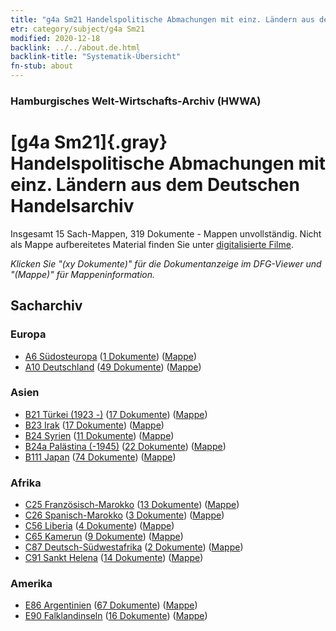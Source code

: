 ```yaml
---
title: "g4a Sm21 Handelspolitische Abmachungen mit einz. Ländern aus dem Deutschen Handelsarchiv"
etr: category/subject/g4a Sm21
modified: 2020-12-18
backlink: ../../about.de.html
backlink-title: "Systematik-Übersicht"
fn-stub: about
---
```


### Hamburgisches Welt-Wirtschafts-Archiv (HWWA)
# [g4a Sm21]{.gray}&#8201; Handelspolitische Abmachungen mit einz. Ländern aus dem Deutschen Handelsarchiv&#160; 




Insgesamt 15 Sach-Mappen, 319 Dokumente - Mappen unvollständig.
Nicht als Mappe aufbereitetes Material finden Sie unter [digitalisierte Filme](/film/h1_sh).

_Klicken Sie "(xy Dokumente)" für die Dokumentanzeige im DFG-Viewer und "(Mappe)" für Mappeninformation._

## Sacharchiv




### Europa

- [A6 Südosteuropa](../../../geo/about.de.html#A6) (<a href="https://dfg-viewer.de/show/?tx_dlf[id]=https://pm20.zbw.eu/mets/sh/1409xx/140900/1445xx/144550/public.mets.de.xml" target="_blank">1 Dokumente</a>) ([Mappe](http://purl.org/pressemappe20/folder/sh/140900,144550))
- [A10 Deutschland](../../../geo/about.de.html#A10) (<a href="https://dfg-viewer.de/show/?tx_dlf[id]=https://pm20.zbw.eu/mets/sh/1261xx/126128/1445xx/144550/public.mets.de.xml" target="_blank">49 Dokumente</a>) ([Mappe](http://purl.org/pressemappe20/folder/sh/126128,144550))

### Asien

- [B21 Türkei (1923 -)](../../../geo/about.de.html#B21) (<a href="https://dfg-viewer.de/show/?tx_dlf[id]=https://pm20.zbw.eu/mets/sh/1411xx/141111/1445xx/144550/public.mets.de.xml" target="_blank">17 Dokumente</a>) ([Mappe](http://purl.org/pressemappe20/folder/sh/141111,144550))
- [B23 Irak](../../../geo/about.de.html#B23) (<a href="https://dfg-viewer.de/show/?tx_dlf[id]=https://pm20.zbw.eu/mets/sh/1411xx/141113/1445xx/144550/public.mets.de.xml" target="_blank">17 Dokumente</a>) ([Mappe](http://purl.org/pressemappe20/folder/sh/141113,144550))
- [B24 Syrien](../../../geo/about.de.html#B24) (<a href="https://dfg-viewer.de/show/?tx_dlf[id]=https://pm20.zbw.eu/mets/sh/1411xx/141114/1445xx/144550/public.mets.de.xml" target="_blank">11 Dokumente</a>) ([Mappe](http://purl.org/pressemappe20/folder/sh/141114,144550))
- [B24a Palästina (-1945)](../../../geo/about.de.html#B24a) (<a href="https://dfg-viewer.de/show/?tx_dlf[id]=https://pm20.zbw.eu/mets/sh/1411xx/141115/1445xx/144550/public.mets.de.xml" target="_blank">22 Dokumente</a>) ([Mappe](http://purl.org/pressemappe20/folder/sh/141115,144550))
- [B111 Japan](../../../geo/about.de.html#B111) (<a href="https://dfg-viewer.de/show/?tx_dlf[id]=https://pm20.zbw.eu/mets/sh/1412xx/141272/1445xx/144550/public.mets.de.xml" target="_blank">74 Dokumente</a>) ([Mappe](http://purl.org/pressemappe20/folder/sh/141272,144550))

### Afrika

- [C25 Französisch-Marokko](../../../geo/about.de.html#C25) (<a href="https://dfg-viewer.de/show/?tx_dlf[id]=https://pm20.zbw.eu/mets/sh/1413xx/141358/1445xx/144550/public.mets.de.xml" target="_blank">13 Dokumente</a>) ([Mappe](http://purl.org/pressemappe20/folder/sh/141358,144550))
- [C26 Spanisch-Marokko](../../../geo/about.de.html#C26) (<a href="https://dfg-viewer.de/show/?tx_dlf[id]=https://pm20.zbw.eu/mets/sh/1413xx/141359/1445xx/144550/public.mets.de.xml" target="_blank">3 Dokumente</a>) ([Mappe](http://purl.org/pressemappe20/folder/sh/141359,144550))
- [C56 Liberia](../../../geo/about.de.html#C56) (<a href="https://dfg-viewer.de/show/?tx_dlf[id]=https://pm20.zbw.eu/mets/sh/1414xx/141405/1445xx/144550/public.mets.de.xml" target="_blank">4 Dokumente</a>) ([Mappe](http://purl.org/pressemappe20/folder/sh/141405,144550))
- [C65 Kamerun](../../../geo/about.de.html#C65) (<a href="https://dfg-viewer.de/show/?tx_dlf[id]=https://pm20.zbw.eu/mets/sh/1414xx/141410/1445xx/144550/public.mets.de.xml" target="_blank">9 Dokumente</a>) ([Mappe](http://purl.org/pressemappe20/folder/sh/141410,144550))
- [C87 Deutsch-Südwestafrika](../../../geo/about.de.html#C87) (<a href="https://dfg-viewer.de/show/?tx_dlf[id]=https://pm20.zbw.eu/mets/sh/1414xx/141450/1445xx/144550/public.mets.de.xml" target="_blank">2 Dokumente</a>) ([Mappe](http://purl.org/pressemappe20/folder/sh/141450,144550))
- [C91 Sankt Helena](../../../geo/about.de.html#C91) (<a href="https://dfg-viewer.de/show/?tx_dlf[id]=https://pm20.zbw.eu/mets/sh/1414xx/141452/1445xx/144550/public.mets.de.xml" target="_blank">14 Dokumente</a>) ([Mappe](http://purl.org/pressemappe20/folder/sh/141452,144550))

### Amerika

- [E86 Argentinien](../../../geo/about.de.html#E86) (<a href="https://dfg-viewer.de/show/?tx_dlf[id]=https://pm20.zbw.eu/mets/sh/1416xx/141692/1445xx/144550/public.mets.de.xml" target="_blank">67 Dokumente</a>) ([Mappe](http://purl.org/pressemappe20/folder/sh/141692,144550))
- [E90 Falklandinseln](../../../geo/about.de.html#E90) (<a href="https://dfg-viewer.de/show/?tx_dlf[id]=https://pm20.zbw.eu/mets/sh/1416xx/141694/1445xx/144550/public.mets.de.xml" target="_blank">16 Dokumente</a>) ([Mappe](http://purl.org/pressemappe20/folder/sh/141694,144550))


